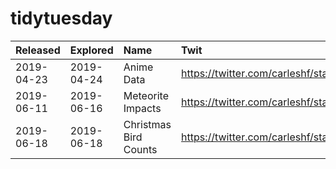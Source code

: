 # tidytuesday

| Released   | Explored   | Name                  | Twit                                                    |
|:-----------|:-----------|:----------------------|:--------------------------------------------------------|
| 2019-04-23 | 2019-04-24 | Anime Data            | https://twitter.com/carleshf/status/1121071440118321155 |
| 2019-06-11 | 2019-06-16 | Meteorite Impacts     | https://twitter.com/carleshf/status/1140301381229850626 |
| 2019-06-18 | 2019-06-18 | Christmas Bird Counts | https://twitter.com/carleshf/status/1140719866497814528 |